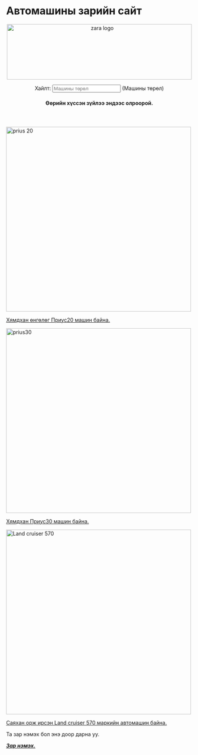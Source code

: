 # Автомашины зарийн сайт
<html>
<header>
  <img src="https://user-images.githubusercontent.com/79790495/109424011-dec41f00-7a1c-11eb-9486-649c285be086.jpg" width="500" height="150" alt = "zara logo"/>
  <p><label>Хайлт:
  <input type = "text" id ="mark"
           placeholder="Машины төрөл"/> (Машины төрөл) 
    </label></p> 
  <h4>Өөрийн хүссэн зүйлээ эндээс олроорой.<h4>
</header>
<body>
  <p><a href="https://lab3-itu.github.io/Medeelel/"><img src="https://user-images.githubusercontent.com/79790495/109425268-72e4b500-7a22-11eb-817c-dcf08e555127.jpg" width="500" heighth="80" alt= "prius 20"></a></p>
  <p><a href="https://lab3-itu.github.io/Medeelel/"> Хямдхан өнгөлөг Приус20 машин байна.</a></p>
  <p><a href="https://lab3-itu.github.io/Medeelel/"><img src="https://user-images.githubusercontent.com/79790495/109425699-855fee00-7a24-11eb-9461-19e445c71753.jpg" width="500" heighth="80" alt="prius30"></a></p>
  <p><a href="https://lab3-itu.github.io/Medeelel/"> Хямдхан Приус30 машин байна.</a></p>
  <p><a href="https://lab3-itu.github.io/Medeelel/"><img src="https://user-images.githubusercontent.com/79790495/109426082-901b8280-7a26-11eb-86a2-5b478b55eec2.jpg" width="500" heighth="80" alt= "Land cruiser 570"></a></p> 
  <p><a href="https://lab3-itu.github.io/Medeelel/">Саяхан орж ирсэн Land cruiser 570 маркийн автомашин байна.</a></p>
</body>  

<p>Та зар нэмэх бол энэ доор дарна уу.</p>
<p><a href="https://lab3-itu.github.io/Zar-nemeh/"><em><strong>Зар нэмэх.</strong></em></a></p>
  
  
  
  
